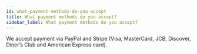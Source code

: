 ```yaml
---
id: what-payment-methods-do-you-accept
title: What payment methods do you accept?
sidebar_label: What payment methods do you accept?
---
```


We accept payment via PayPal and Stripe (Visa, MasterCard, JCB, Discover,
Diner’s Club and American Express card).
